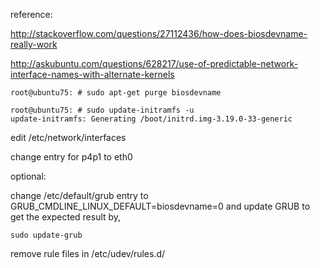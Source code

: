 reference: 

http://stackoverflow.com/questions/27112436/how-does-biosdevname-really-work

http://askubuntu.com/questions/628217/use-of-predictable-network-interface-names-with-alternate-kernels

```
root@ubuntu75: # sudo apt-get purge biosdevname

root@ubuntu75: # sudo update-initramfs -u
update-initramfs: Generating /boot/initrd.img-3.19.0-33-generic
```

edit /etc/network/interfaces

change entry for p4p1 to eth0

optional:

change /etc/default/grub entry to GRUB_CMDLINE_LINUX_DEFAULT=biosdevname=0 and update GRUB to get the expected result by,

```
sudo update-grub
```

remove rule files in /etc/udev/rules.d/
